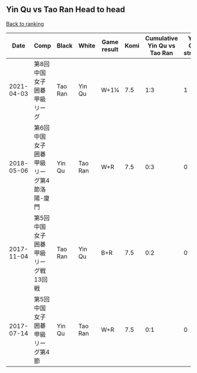 ## Yin Qu vs Tao Ran Head to head

[Back to ranking](../../index.md)




| **Date** | **Comp** | **Black** | **White** | **Game result** | **Komi** | **Cumulative Yin Qu vs Tao Ran** | **Yin Qu streak** | **Tao Ran streak** | 
| --- | --- | --- | --- | --- | --- | --- | --- | --- |
| 2021-04-03 | 第8回中国女子囲碁甲級リーグ | Tao Ran | Yin Qu | W+1¼ | 7.5 | 1:3 | 1 | 0 | 
| 2018-05-06 | 第6回中国女子囲碁甲級リーグ第4節洛陽-廈門 | Yin Qu | Tao Ran | W+R | 7.5 | 0:3 | 0 | 3 | 
| 2017-11-04 | 第5回中国女子囲碁甲級リーグ戦13回戦 | Tao Ran | Yin Qu | B+R | 7.5 | 0:2 | 0 | 2 | 
| 2017-07-14 | 第5回中国女子囲碁甲級リーグ第4節 | Yin Qu | Tao Ran | W+R | 7.5 | 0:1 | 0 | 1 |




